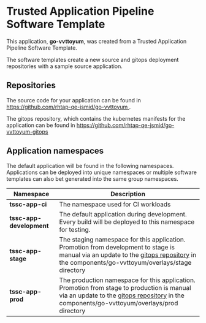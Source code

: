 # Trusted Application Pipeline Software Template

This application, **go-vvttoyum**, was created from a Trusted Application Pipeline Software Template.

The software templates create a new source and gitops deployment repositories with a sample source application. 

## Repositories

The source code for your application can be found in [https://github.com/rhtap-qe-jsmid/go-vvttoyum ](https://github.com/rhtap-qe-jsmid/go-vvttoyum ).
 
The gitops repository, which contains the kubernetes manifests for the application can be found in 
[https://github.com/rhtap-qe-jsmid/go-vvttoyum-gitops ](https://github.com/rhtap-qe-jsmid/go-vvttoyum-gitops ) 

## Application namespaces 

The default application will be found in the following namespaces. Applications can be deployed into unique namespaces or multiple software templates can also bet generated into the same group namespaces.  

|  Namespace   |  Description   |  
| -------- | -------- |
| **tssc-app-ci** | The namespace used for CI workloads |
| **tssc-app-development** | The default application during development. Every build will be deployed to this namespace for testing. |
| **tssc-app-stage** | The staging namespace for this application. Promotion from development to stage is manual via an update to the [gitops repository](https://github.com/rhtap-qe-jsmid/go-vvttoyum-gitops ) in the components/go-vvttoyum/overlays/stage directory |
| **tssc-app-prod** | The production namespace for this application. Promotion from stage to production is manual via an update to the [gitops repository](https://github.com/rhtap-qe-jsmid/go-vvttoyum-gitops ) in the components/go-vvttoyum/overlays/prod directory |